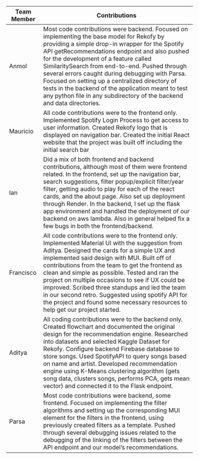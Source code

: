 | Team Member | Contributions |
|-------------|---------------------------------------------------------------------------------------------------------------------------------------------------------------------------------------------------------------------------------------------------------------------------------------------------------------------------------------------------------------------------------------------------------------------------------------------------------------------------------------------------------------------------------------------------------------------------------------------------------------------------------------------------------------------------------------------------------------------------------------------------------------------------------------------------------------------------------------------------------------------------------------------------------------------------------------------------------------------------------------------------------------------------------------------------------------------------------------------------------------------------------------------------------------------------------------------------------------------------------------------------------------------------------------------------------------------------------------------------------------------------------------------------------------------------------------------------------------------------------------------------------------------------------------------------------------------------------------------------------------------------------------------------------------------------------------------------------------------------------------------------------------------------------------------------------------------------------------------------------------|
| Anmol       | Most code contributions were backend. Focused on implementing the base model for Rekofy by providing a simple drop-in wrapper for the Spotify API getRecommendations endpoint and also pushed for the development of a feature called SimilaritySearch from end-to-end. Pushed through several errors caught during debugging with Parsa. Focused on setting up a centralized directory of tests in the backend of the application meant to test any python file in any subdirectory of the backend and data directories. |
| Mauricio    | All code contributions were to the frontend only. Implemented Spotify Login Process to get access to user information. Created Rekofy logo that is displayed on navigation bar. Created the initial React website that the project was built off including the initial search bar |
| Ian         | Did a mix of both frontend and backend contributions, although most of them were frontend related. In the frontend, set up the navigation bar, search suggestions, filter popup/explicit filter/year filter, getting audio to play for each of the react cards, and the about page. Also set up deployment through Render. In the backend, I set up the flask app environment and handled the deployment of our backend on aws lambda. Also in general helped fix a few bugs in both the frontend/backend. |
| Francisco   | All code contributions were to the frontend only. Implemented Material UI with the suggestion from Aditya. Designed the cards for a simple UX and implemented said design with MUI. Built off of contributions from the team to get the frontend as clean and simple as possible. Tested and ran the project on multiple occasions to see if UX could be improved. Scribed three standups and led the team in our second retro. Suggested using spotify API for the project and found some necessary resources to help get our project started. |
| Aditya      | All coding contributions were to the backend only. Created flowchart and documented the original design for the recommendation engine. Researched into datasets and selected Kaggle Dataset for Rekofy. Configure backend Firebase database to store songs. Used SpotifyAPI to query songs based on name and artist. Developed recommendation engine using K-Means clustering algorithm (gets song data, clusters songs, performs PCA, gets mean vector) and connected it to the Flask endpoint. |
| Parsa       | Most code contributions were backend, some frontend. Focused on implementing the filter algorithms and setting up the corresponding MUI element for the filters in the frontend, using previously created filters as a template. Pushed through several debugging issues related to the debugging of the linking of the filters between the API endpoint and our model’s recommendations.|
